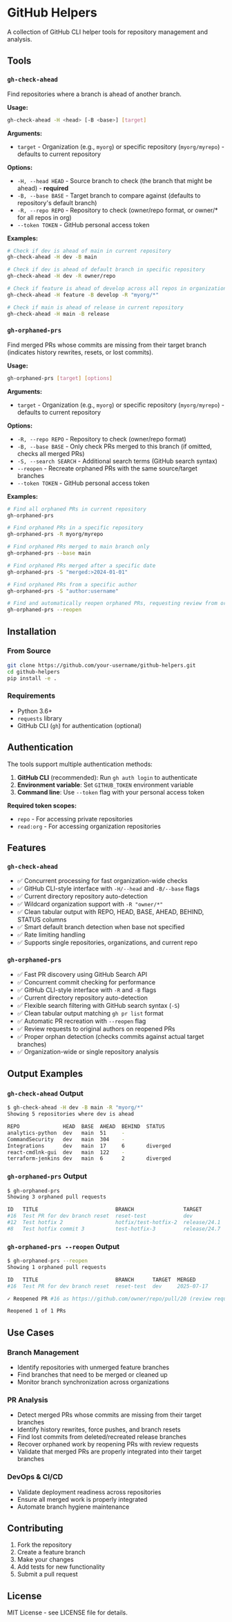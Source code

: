 # GitHub Helpers

A collection of GitHub CLI helper tools for repository management and analysis.

## Tools

### `gh-check-ahead`
Find repositories where a branch is ahead of another branch.

**Usage:**
```bash
gh-check-ahead -H <head> [-B <base>] [target]
```

**Arguments:**
- `target` - Organization (e.g., `myorg`) or specific repository (`myorg/myrepo`) - defaults to current repository

**Options:**
- `-H, --head HEAD` - Source branch to check (the branch that might be ahead) - **required**
- `-B, --base BASE` - Target branch to compare against (defaults to repository's default branch)
- `-R, --repo REPO` - Repository to check (owner/repo format, or owner/* for all repos in org)
- `--token TOKEN` - GitHub personal access token

**Examples:**
```bash
# Check if dev is ahead of main in current repository
gh-check-ahead -H dev -B main

# Check if dev is ahead of default branch in specific repository
gh-check-ahead -H dev -R owner/repo

# Check if feature is ahead of develop across all repos in organization
gh-check-ahead -H feature -B develop -R "myorg/*"

# Check if main is ahead of release in current repository
gh-check-ahead -H main -B release
```

### `gh-orphaned-prs`
Find merged PRs whose commits are missing from their target branch (indicates history rewrites, resets, or lost commits).

**Usage:**
```bash
gh-orphaned-prs [target] [options]
```

**Arguments:**
- `target` - Organization (e.g., `myorg`) or specific repository (`myorg/myrepo`) - defaults to current repository

**Options:**
- `-R, --repo REPO` - Repository to check (owner/repo format)
- `-B, --base BASE` - Only check PRs merged to this branch (if omitted, checks all merged PRs)
- `-S, --search SEARCH` - Additional search terms (GitHub search syntax)
- `--reopen` - Recreate orphaned PRs with the same source/target branches
- `--token TOKEN` - GitHub personal access token

**Examples:**
```bash
# Find all orphaned PRs in current repository
gh-orphaned-prs

# Find orphaned PRs in a specific repository
gh-orphaned-prs -R myorg/myrepo

# Find orphaned PRs merged to main branch only
gh-orphaned-prs --base main

# Find orphaned PRs merged after a specific date
gh-orphaned-prs -S "merged:>2024-01-01"

# Find orphaned PRs from a specific author
gh-orphaned-prs -S "author:username"

# Find and automatically reopen orphaned PRs, requesting review from original authors
gh-orphaned-prs --reopen
```

## Installation

### From Source
```bash
git clone https://github.com/your-username/github-helpers.git
cd github-helpers
pip install -e .
```

### Requirements
- Python 3.6+
- `requests` library
- GitHub CLI (`gh`) for authentication (optional)

## Authentication

The tools support multiple authentication methods:

1. **GitHub CLI** (recommended): Run `gh auth login` to authenticate
2. **Environment variable**: Set `GITHUB_TOKEN` environment variable
3. **Command line**: Use `--token` flag with your personal access token

**Required token scopes:**
- `repo` - For accessing private repositories
- `read:org` - For accessing organization repositories

## Features

### `gh-check-ahead`
- ✅ Concurrent processing for fast organization-wide checks
- ✅ GitHub CLI-style interface with `-H/--head` and `-B/--base` flags
- ✅ Current directory repository auto-detection
- ✅ Wildcard organization support with `-R "owner/*"` 
- ✅ Clean tabular output with REPO, HEAD, BASE, AHEAD, BEHIND, STATUS columns
- ✅ Smart default branch detection when base not specified
- ✅ Rate limiting handling
- ✅ Supports single repositories, organizations, and current repo

### `gh-orphaned-prs`
- ✅ Fast PR discovery using GitHub Search API
- ✅ Concurrent commit checking for performance  
- ✅ GitHub CLI-style interface with `-R` and `-B` flags
- ✅ Current directory repository auto-detection
- ✅ Flexible search filtering with GitHub search syntax (`-S`)
- ✅ Clean tabular output matching `gh pr list` format
- ✅ Automatic PR recreation with `--reopen` flag
- ✅ Review requests to original authors on reopened PRs
- ✅ Proper orphan detection (checks commits against actual target branches)
- ✅ Organization-wide or single repository analysis

## Output Examples

### `gh-check-ahead` Output
```bash
$ gh-check-ahead -H dev -B main -R "myorg/*"
Showing 5 repositories where dev is ahead

REPO              HEAD  BASE  AHEAD  BEHIND  STATUS
analytics-python  dev   main  51     -       
CommandSecurity   dev   main  304    -       
Integrations      dev   main  17     6       diverged
react-cmdlnk-gui  dev   main  122    -       
terraform-jenkins dev   main  6      2       diverged
```

### `gh-orphaned-prs` Output
```bash
$ gh-orphaned-prs
Showing 3 orphaned pull requests

ID   TITLE                         BRANCH                TARGET        MERGED
#16  Test PR for dev branch reset  reset-test            dev           2025-07-17
#12  Test hotfix 2                 hotfix/test-hotfix-2  release/24.1  2024-12-12
#8   Test hotfix commit 3          test-hotfix-3         release/24.7  2024-12-12
```

### `gh-orphaned-prs --reopen` Output
```bash
$ gh-orphaned-prs --reopen
Showing 1 orphaned pull requests

ID   TITLE                         BRANCH      TARGET  MERGED
#16  Test PR for dev branch reset  reset-test  dev     2025-07-17

✓ Reopened PR #16 as https://github.com/owner/repo/pull/20 (review requested)

Reopened 1 of 1 PRs
```

## Use Cases

### Branch Management
- Identify repositories with unmerged feature branches
- Find branches that need to be merged or cleaned up
- Monitor branch synchronization across organizations

### PR Analysis
- Detect merged PRs whose commits are missing from their target branches
- Identify history rewrites, force pushes, and branch resets
- Find lost commits from deleted/recreated release branches
- Recover orphaned work by reopening PRs with review requests
- Validate that merged PRs are properly integrated into their target branches

### DevOps & CI/CD
- Validate deployment readiness across repositories
- Ensure all merged work is properly integrated
- Automate branch hygiene maintenance

## Contributing

1. Fork the repository
2. Create a feature branch
3. Make your changes
4. Add tests for new functionality
5. Submit a pull request

## License

MIT License - see LICENSE file for details.
